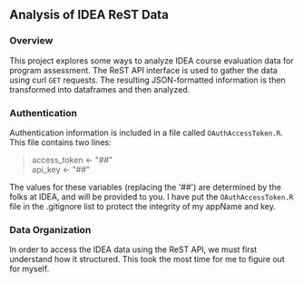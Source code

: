 ## Analysis of IDEA ReST Data

### Overview  

This project explores some ways to analyze IDEA course evaluation data for program assessment. The ReST API interface is used to gather the data using curl `GET` requests. The resulting JSON-formatted information is then transformed into dataframes and then analyzed. 

### Authentication  

Authentication information is included in a file called `OAuthAccessToken.R`. This file contains two lines:  
>access_token <- "##"  
>api_key <- "##"  

The values for these variables (replacing the '##') are determined by the folks at IDEA, and will be provided to you. I have put the `OAuthAccessToken.R` file in the .gitignore list to protect the integrity of my appName and key.

### Data Organization  

In order to access the IDEA data using the ReST API, we must first understand how it structured. This took the most time for me to figure out for myself. 
